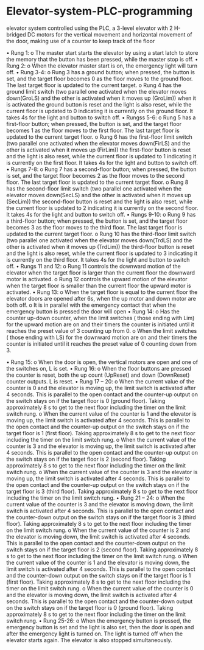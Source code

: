 # Elevator-system-PLC-programming
elevator system controlled using the PLC, a 3-level elevator with 2 H-bridged DC motors for the vertical movement and horizontal movement of the door, making use of a counter to keep track of the floor

•	Rung 1: 
o	The master start starts the elevator by using a start latch to store the memory that the button has been pressed, while the master stop is off.
•	Rung 2:
o	When the elevator master start is on, the emergency light will turn off.
•	Rung 3-4:
o	Rung 3 has a ground button; when pressed, the button is set, and the target floor becomes 0 as the floor moves to the ground floor. The last target floor is updated to the current target.
o	Rung 4 has the ground limit switch (two parallel one activated when the elevator moves down(GroLS) and the other is activated when it moves up (GroLim))  when it is activated the ground button is reset and the light is also reset, while the current floor is updated to 0 indicating it is currently on the ground floor. It takes 4s for the light and button to switch off.
•	Rungss 5-6:
o	Rung 5 has a first-floor button; when pressed, the button is set, and the target floor becomes 1 as the floor moves to the first floor. The last target floor is updated to the current target floor.
o	Rung 6 has the first-floor limit switch (two parallel one activated when the elevator moves down(FirLS) and the other is activated when it moves up (FirLim)) the first-floor button is reset and the light is also reset, while the current floor is updated to 1 indicating it is currently on the first floor. It takes 4s for the light and button to switch off.
•	Rungs 7-8:
o	Rung 7 has a second-floor button; when pressed, the button is set, and the target floor becomes 2 as the floor moves to the second floor. The last target floor is updated to the current target floor.
o	Rung 8 has the second-floor limit switch (two parallel one activated when the elevator moves down(SecLS) and the other is activated when it moves up (SecLim)) the second-floor button is reset and the light is also reset, while the current floor is updated to 2 indicating it is currently on the second floor. It takes 4s for the light and button to switch off.
•	Rungs 9-10:
o	Rung 9 has a third-floor button; when pressed, the button is set, and the target floor becomes 3 as the floor moves to the third floor. The last target floor is updated to the current target floor.
o	Rung 10 has the third-floor limit switch (two parallel one activated when the elevator moves down(TrdLS) and the other is activated when it moves up (TrdLim)) the third-floor button is reset and the light is also reset, while the current floor is updated to 3 indicating it is currently on the third floor. It takes 4s for the light and button to switch off.
•	Rungs 11 and 12:
o	Rung 11 controls the downward motion of the elevator when the target floor is larger than the current floor the downward motor is activated.
o	Rung 12 controls the upward motion of the elevator when the target floor is smaller than the current floor the upward motor is activated.
•	Rung 13:
o	When the target floor is equal to the current floor the elevator doors are opened after 6s, when the up motor and down motor are both off.
o	It is in parallel with the emergency contact that when the emergency button is pressed the door will open
•	Rung 14:
o	Has the counter up-down counter, when the limit switches ( those ending with Lim) for the upward motion are on and their timers the counter is initiated until it reaches the preset value of 3 counting up from 0.
o	When the limit switches ( those ending with LS) for the downward motion are on and their timers the counter is initiated until it reaches the preset value of 0 counting down from 3.

•	Rung 15:
o	When the door is open, the vertical motors are open and one of the switches on, L is set.
•	Rung 16:
o	When the floor buttons are pressed the counter is reset, both the up count (UpReset) and down (DownReset) counter outputs. L is reset.
•	Rung 17 – 20:
o	When the current value of the counter is 0 and the elevator is moving up, the limit switch is activated after 4 seconds. This is parallel to the open contact and the counter-up output on the switch stays on if the target floor is 0 (ground floor). Taking approximately 8 s to get to the next floor including the timer on the limit switch rung.
o	When the current value of the counter is 1 and the elevator is moving up, the limit switch is activated after 4 seconds. This is parallel to the open contact and the counter-up output on the switch stays on if the target floor is 1 (first floor). Taking approximately 8 s to get to the next floor including the timer on the limit switch rung.
o	When the current value of the counter is 3 and the elevator is moving up, the limit switch is activated after 4 seconds. This is parallel to the open contact and the counter-up output on the switch stays on if the target floor is 2 (second floor). Taking approximately 8 s to get to the next floor including the timer on the limit switch rung.
o	When the current value of the counter is 3 and the elevator is moving up, the limit switch is activated after 4 seconds. This is parallel to the open contact and the counter-up output on the switch stays on if the target floor is 3 (third floor). Taking approximately 8 s to get to the next floor including the timer on the limit switch rung.
•	Rung 21 – 24:
o	When the current value of the counter is 3 and the elevator is moving down, the limit switch is activated after 4 seconds. This is parallel to the open contact and the counter-down output on the switch stays on if the target floor is 3 (third floor). Taking approximately 8 s to get to the next floor including the timer on the limit switch rung.
o	When the current value of the counter is 2 and the elevator is moving down, the limit switch is activated after 4 seconds. This is parallel to the open contact and the counter-down output on the switch stays on if the target floor is 2 (second floor). Taking approximately 8 s to get to the next floor including the timer on the limit switch rung.
o	When the current value of the counter is 1 and the elevator is moving down, the limit switch is activated after 4 seconds. This is parallel to the open contact and the counter-down output on the switch stays on if the target floor is 1 (first floor). Taking approximately 8 s to get to the next floor including the timer on the limit switch rung.
o	When the current value of the counter is 0 and the elevator is moving down, the limit switch is activated after 4 seconds. This is parallel to the open contact and the counter-down output on the switch stays on if the target floor is 0 (ground floor). Taking approximately 8 s to get to the next floor including the timer on the limit switch rung.
•	Rung 25-26:
o	When the emergency button is pressed, the emergency button is set and the light is also set, then the door is open and after the emergency light is turned on. The light is turned off when the elevator starts again. The elevator is also stopped simultaneously.

